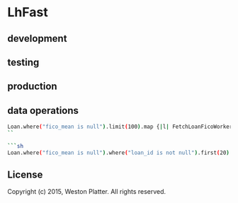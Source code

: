 LhFast
======

## development

## testing

## production

## data operations

```sh
Loan.where("fico_mean is null").limit(100).map {|l| FetchLoanFicoWorker.perform_async(l.loan_id) }
``

```sh
Loan.where("fico_mean is null").where("loan_id is not null").first(20).map{|l| FetchLoanFicoWorker.perform_async(l.loan_id) }
```

## License
Copyright (c) 2015, Weston Platter. All rights reserved.

